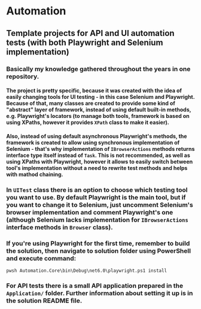# Automation

## Template projects for API and UI automation tests (with both Playwright and Selenium implementation)

### Basically my knowledge gathered throughout the years in one repository.

#### The project is pretty specific, because it was created with the idea of easily changing tools for UI testing - in this case Selenium and Playwright. Because of that, many classes are created to provide some kind of "abstract" layer of framework, instead of using default built-in methods, e.g. Playwright's locators (to manage both tools, framework is based on using XPaths, however it provides `XPath` class to make it easier).

#### Also, instead of using default asynchronous Playwright's methods, the framework is created to allow using synchronous implementation of Selenium - that's why implementation of `IBrowserActions` methods returns interface type itself instead of `Task`. **This is not recommended, as well as using XPaths with Playwright**, however it allows to easily switch between tool's implementation without a need to rewrite test methods and helps with mathod chaining.

### In `UITest` class there is an option to choose which testing tool you want to use. By default Playwright is the main tool, but if you want to change it to Selenium, just uncomment Selenium's browser implementation and comment Playwright's one (although Selenium lacks implementation for `IBrowserActions` interface methods in `Browser` class).

### If you're using Playwright for the first time, remember to build the solution, then navigate to solution folder using PowerShell and execute command:

`pwsh Automation.Core\bin\Debug\net6.0\playwright.ps1 install`

### For API tests there is a small API application prepared in the `Application/` folder. Further information about setting it up is in the solution README file.